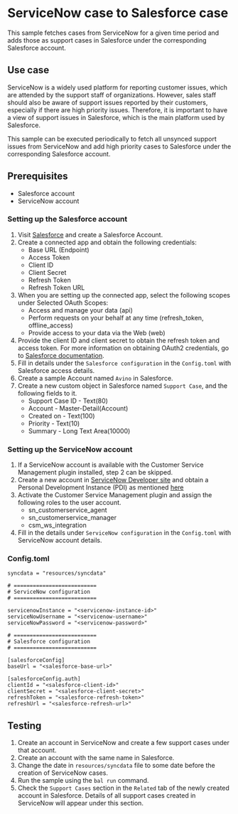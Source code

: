 # ServiceNow case to Salesforce case

This sample fetches cases from ServiceNow for a given time period and adds those as support cases in Salesforce under the corresponding Salesforce account.

## Use case

ServiceNow is a widely used platform for reporting customer issues, which are attended by the support staff of organizations. However, sales staff should also be aware of support issues reported by their customers, especially if there are high priority issues. Therefore, it is important to have a view of support issues in Salesforce, which is the main platform used by Salesforce.

This sample can be executed periodically to fetch all unsynced support issues from ServiceNow and add high priority cases to Salesforce under the corresponding Salesforce account.

## Prerequisites
* Salesforce account
* ServiceNow account

### Setting up the Salesforce account
1. Visit [Salesforce](https://www.salesforce.com/) and create a Salesforce Account.
2. Create a connected app and obtain the following credentials:
    *   Base URL (Endpoint)
    *   Access Token
    *   Client ID
    *   Client Secret
    *   Refresh Token
    *   Refresh Token URL
3. When you are setting up the connected app, select the following scopes under Selected OAuth Scopes:
    *   Access and manage your data (api)
    *   Perform requests on your behalf at any time (refresh_token, offline_access)
    *   Provide access to your data via the Web (web)
4. Provide the client ID and client secret to obtain the refresh token and access token. For more information on obtaining OAuth2 credentials, go to [Salesforce documentation](https://help.salesforce.com/articleView?id=remoteaccess_authenticate_overview.htm).
5. Fill in details under the `Salesforce configuration` in the `Config.toml` with Salesforce access details.
6. Create a sample Account named `Avino` in Salesforce.
7. Create a new custom object in Salesforce named `Support Case`, and the following fields to it.
    *   Support Case ID - Text(80)
    *   Account - Master-Detail(Account)
    *   Created on - Text(100)
    *   Priority - Text(10)
    *   Summary - Long Text Area(10000)

### Setting up the ServiceNow account
1. If a ServiceNow account is available with the Customer Service Management plugin installed, step 2 can be skipped.
2. Create a new account in [ServiceNow Developer site](https://developer.servicenow.com) and obtain a Personal Development Instance (PDI) as mentioned [here](https://developer.servicenow.com/dev.do#!/learn/learning-plans/tokyo/new_to_servicenow/app_store_learnv2_buildmyfirstapp_tokyo_personal_developer_instances)
3. Activate the Customer Service Management plugin and assign the following roles to the user account.
    *   sn_customerservice_agent
    *   sn_customerservice_manager
    *   csm_ws_integration
4. Fill in the details under `ServiceNow configuration` in the `Config.toml` with ServiceNow account details.

### Config.toml
```
syncdata = "resources/syncdata"

# ==========================
# ServiceNow configuration
# ==========================

servicenowInstance = "<servicenow-instance-id>"
serviceNowUsername = "<servicenow-username>"
serviceNowPassword = "<servicenow-password>"

# ==========================
# Salesforce configuration
# ==========================

[salesforceConfig]
baseUrl = "<salesforce-base-url>"

[salesforceConfig.auth]
clientId = "<salesforce-client-id>"
clientSecret = "<salesforce-client-secret>"
refreshToken = "<salesforce-refresh-token>"
refreshUrl = "<salesforce-refresh-url>"
```

## Testing

1. Create an account in ServiceNow and create a few support cases under that account.
2. Create an account with the same name in Salesforce.
3. Change the date in `resources/syncdata` file to some date before the creation of ServiceNow cases.
4. Run the sample using the `bal run` command.
5. Check the `Support Cases` section in the `Related` tab of the newly created account in Salesforce. Details of all support cases created in ServiceNow will appear under this section. 
